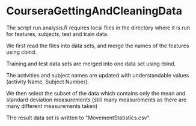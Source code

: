 # CourseraGettingAndCleaningData
The script run.analysis.R requires local files in the directory where it is run for features, subjects, test and train data.

We first read the files into data sets, and merge the names of the features using cbind.

Training and test data sets are merged into one data set using rbind.

The activities and subject names are updated with understandable values (activity Name, Subject Number).

We then select the subset of the data which contains only the mean and standard deviation measurements (still many measurements as 
there are many different measurements taken)

THe result data set is written to "MovementStatistics.csv".
